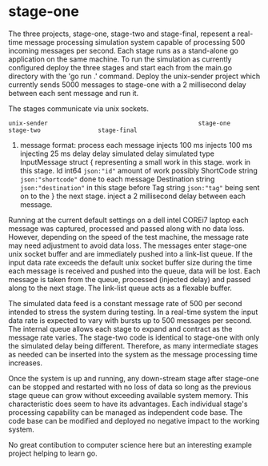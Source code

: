 # stage-one

The three projects, stage-one, stage-two and stage-final, repesent a real-time message processing simulation system capable of processing
500 incoming messages per second. Each stage runs as a stand-alone go application on the same machine. To run the simulation as currently
configured deploy the three stages and start each from the main.go directory with the 'go run .' command. Deploy the unix-sender project
which currently sends 5000 messages to stage-one with a 2 millisecond delay between each sent message and run it.

The stages communicate via unix sockets. 

    unix-sender                                          stage-one                   stage-two                stage-final

1. message format:                                  process each message          injects 100 ms            injects 100 ms
                                                    injecting 25 ms delay         delay simulated           delay simulated
type InputMessage struct {                          representing a small          work in this stage.       work in this stage.
	Id          int64  `json:"id"`                    amount of work possibly
	ShortCode   string `json:"shortcode"`             done to each message
	Destination string `json:"destination"`           in this stage before
	Tag         string `json:"tag"`                   being sent on to the
}                                                   the next stage.
   inject a 2 millisecond delay
   between each message. 
   
Running at the current default settings on a dell intel COREi7 laptop each message was captured, processed and passed along
with no data loss. However, depending on the speed of the test machine, the message rate may need adjustment to avoid data
loss. The messages enter stage-one unix socket buffer and are immediately pushed into a link-list queue. If the input data rate exceeds
the default unix socket buffer size during the time each message is received and pushed into the queue, data will be lost. Each message
is taken from the queue, processed (injected delay) and passed along to the next stage. The link-list queue acts as a flexable
buffer.

The simulated data feed is a constant message rate of 500 per second intended to stress the system during testing. In a real-time
system the input data rate is expected to vary with bursts up to 500 messages per second. The internal queue allows each stage to
expand and contract as the message rate varies. The stage-two code is identical to stage-one with only the simulated delay being
different. Therefore, as many intermediate stages as needed can be inserted into the system as the message processing time increases.

Once the system is up and running, any down-stream stage after stage-one can be stopped and restarted with no loss of data so
long as the previous stage queue can grow without exceeding available system memory. This characteristic does seem to have its 
advantages. Each individual stage's processing capability can be managed as independent code base. The code base can be modified
and deployed no negative impact to the working system.

No great contibution to computer science here but an interesting example project helping to learn go.
